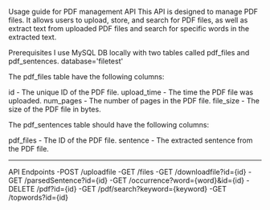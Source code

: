 Usage guide for PDF management API
This API is designed to manage PDF files. It allows users to upload, store, and search for PDF files, as well as extract text from uploaded PDF files and search for specific words in the extracted text.

Prerequisites
I use MySQL DB locally with two tables called pdf_files and pdf_sentences.
database='filetest'

The pdf_files table have the following columns:

id - The unique ID of the PDF file.
upload_time - The time the PDF file was uploaded.
num_pages - The number of pages in the PDF file.
file_size - The size of the PDF file in bytes.

The pdf_sentences table should have the following columns:

pdf_files - The ID of the PDF file.
sentence - The extracted sentence from the PDF file.

----------------------------------------------------------
API Endpoints
-POST /uploadfile
-GET /files
-GET /downloadfile?id={id}
-GET /parsedSentence?id={id}
-GET /occurrence?word={word}&id={id}
-DELETE /pdf?id={id}
-GET /pdf/search?keyword={keyword}
-GET /topwords?id={id}
